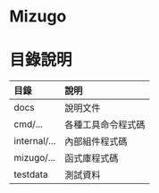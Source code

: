 # Mizugo

# 目錄說明
| 目錄         | 說明               |
|:-------------|:-------------------|
| docs         | 說明文件           |
| cmd/...      | 各種工具命令程式碼 |
| internal/... | 內部組件程式碼     |
| mizugo/...   | 函式庫程式碼       |
| testdata     | 測試資料           |
